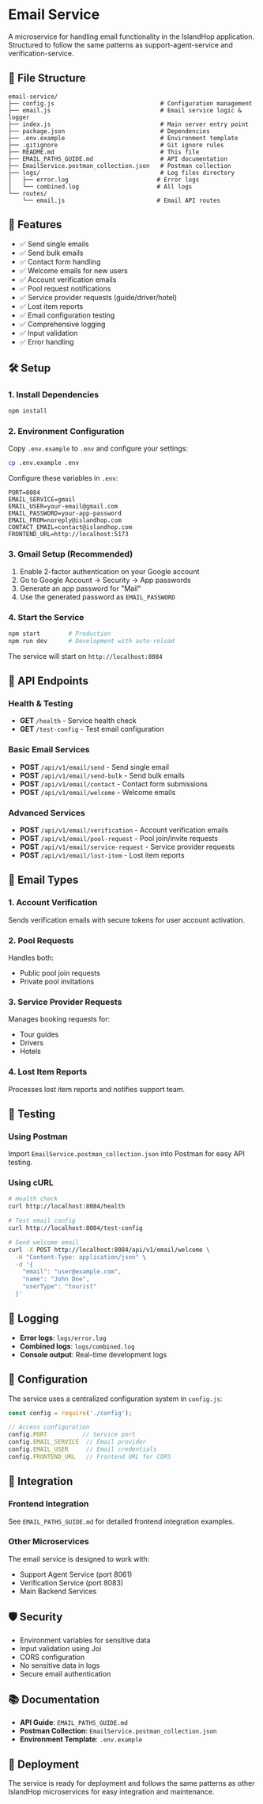 # Email Service

A microservice for handling email functionality in the IslandHop application. Structured to follow the same patterns as support-agent-service and verification-service.

## 📁 File Structure

```
email-service/
├── config.js                              # Configuration management
├── email.js                               # Email service logic & logger
├── index.js                               # Main server entry point
├── package.json                           # Dependencies
├── .env.example                           # Environment template
├── .gitignore                             # Git ignore rules
├── README.md                              # This file
├── EMAIL_PATHS_GUIDE.md                   # API documentation
├── EmailService.postman_collection.json   # Postman collection
├── logs/                                  # Log files directory
│   ├── error.log                         # Error logs
│   └── combined.log                      # All logs
└── routes/
    └── email.js                          # Email API routes
```

## 🚀 Features

- ✅ Send single emails
- ✅ Send bulk emails
- ✅ Contact form handling
- ✅ Welcome emails for new users
- ✅ Account verification emails
- ✅ Pool request notifications
- ✅ Service provider requests (guide/driver/hotel)
- ✅ Lost item reports
- ✅ Email configuration testing
- ✅ Comprehensive logging
- ✅ Input validation
- ✅ Error handling

## 🛠️ Setup

### 1. Install Dependencies
```bash
npm install
```

### 2. Environment Configuration
Copy `.env.example` to `.env` and configure your settings:
```bash
cp .env.example .env
```

Configure these variables in `.env`:
```env
PORT=8084
EMAIL_SERVICE=gmail
EMAIL_USER=your-email@gmail.com
EMAIL_PASSWORD=your-app-password
EMAIL_FROM=noreply@islandhop.com
CONTACT_EMAIL=contact@islandhop.com
FRONTEND_URL=http://localhost:5173
```

### 3. Gmail Setup (Recommended)
1. Enable 2-factor authentication on your Google account
2. Go to Google Account → Security → App passwords
3. Generate an app password for "Mail"
4. Use the generated password as `EMAIL_PASSWORD`

### 4. Start the Service
```bash
npm start        # Production
npm run dev      # Development with auto-reload
```

The service will start on `http://localhost:8084`

## 📡 API Endpoints

### Health & Testing
- **GET** `/health` - Service health check
- **GET** `/test-config` - Test email configuration

### Basic Email Services
- **POST** `/api/v1/email/send` - Send single email
- **POST** `/api/v1/email/send-bulk` - Send bulk emails
- **POST** `/api/v1/email/contact` - Contact form submissions
- **POST** `/api/v1/email/welcome` - Welcome emails

### Advanced Services
- **POST** `/api/v1/email/verification` - Account verification emails
- **POST** `/api/v1/email/pool-request` - Pool join/invite requests
- **POST** `/api/v1/email/service-request` - Service provider requests
- **POST** `/api/v1/email/lost-item` - Lost item reports

## 📧 Email Types

### 1. Account Verification
Sends verification emails with secure tokens for user account activation.

### 2. Pool Requests
Handles both:
- Public pool join requests
- Private pool invitations

### 3. Service Provider Requests
Manages booking requests for:
- Tour guides
- Drivers
- Hotels

### 4. Lost Item Reports
Processes lost item reports and notifies support team.

## 🧪 Testing

### Using Postman
Import `EmailService.postman_collection.json` into Postman for easy API testing.

### Using cURL
```bash
# Health check
curl http://localhost:8084/health

# Test email config
curl http://localhost:8084/test-config

# Send welcome email
curl -X POST http://localhost:8084/api/v1/email/welcome \
  -H "Content-Type: application/json" \
  -d '{
    "email": "user@example.com",
    "name": "John Doe",
    "userType": "tourist"
  }'
```

## 📝 Logging

- **Error logs**: `logs/error.log`
- **Combined logs**: `logs/combined.log`
- **Console output**: Real-time development logs

## 🔧 Configuration

The service uses a centralized configuration system in `config.js`:

```javascript
const config = require('./config');

// Access configuration
config.PORT          // Service port
config.EMAIL_SERVICE  // Email provider
config.EMAIL_USER     // Email credentials
config.FRONTEND_URL   // Frontend URL for CORS
```

## 🔗 Integration

### Frontend Integration
See `EMAIL_PATHS_GUIDE.md` for detailed frontend integration examples.

### Other Microservices
The email service is designed to work with:
- Support Agent Service (port 8061)
- Verification Service (port 8083)
- Main Backend Services

## 🛡️ Security

- Environment variables for sensitive data
- Input validation using Joi
- CORS configuration
- No sensitive data in logs
- Secure email authentication

## 📚 Documentation

- **API Guide**: `EMAIL_PATHS_GUIDE.md`
- **Postman Collection**: `EmailService.postman_collection.json`
- **Environment Template**: `.env.example`

## 🚀 Deployment

The service is ready for deployment and follows the same patterns as other IslandHop microservices for easy integration and maintenance.

